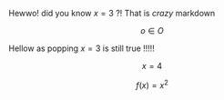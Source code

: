 Hewwo! did you know $x=3$ ?! That is $crazy$ markdown

$$o\in O$$

Hellow as popping $x=3$ is still true !!!!!

$$x=4$$

$$f(x)=x^2$$
